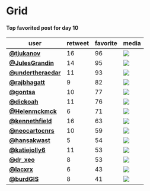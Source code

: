 # Grid

#### Top favorited post for day 10
| user                                           |   retweet |   favorite | media                                                           |
|------------------------------------------------|-----------|------------|-----------------------------------------------------------------|
| **[@tjukanov](https://t.co/ZlsGkCKlHW)**       |        16 |         96 | ![](http://pbs.twimg.com/tweet_video_thumb/EmcULMoXEAA21Gi.jpg) |
| **[@JulesGrandin](https://t.co/XQ9wgm7bxS)**   |        14 |         95 | ![](http://pbs.twimg.com/media/ElvpDAzXgAAGud2.jpg)             |
| **[@undertheraedar](https://t.co/dBkzTRnKmz)** |        11 |         93 | ![](http://pbs.twimg.com/tweet_video_thumb/EmcjdCaW8AEGz2W.jpg) |
| **[@rajbhagatt](https://t.co/hWt9kEyaNs)**     |         9 |         82 | ![](http://pbs.twimg.com/media/Emd8rTHVgAEr5Iq.jpg)             |
| **[@gontsa](https://t.co/3JPqrglKD8)**         |        10 |         77 | ![](http://pbs.twimg.com/media/EmfXU30XYAYMI97.jpg)             |
| **[@dickoah](https://t.co/JBhjgOZadL)**        |        11 |         76 | ![](http://pbs.twimg.com/media/EmdNfbuW4AAX_eK.jpg)             |
| **[@Helenmckmck](https://t.co/Frrsvyk7ML)**    |         6 |         71 | ![](http://pbs.twimg.com/media/Eme7NvTW8AEZ3Rj.jpg)             |
| **[@kennethfield](https://t.co/TjNKcBYvn0)**   |        16 |         63 | ![](http://pbs.twimg.com/media/EmbrQLYU8AACuXJ.jpg)             |
| **[@neocartocnrs](https://t.co/5G3WcvRqeH)**   |        10 |         59 | ![](http://pbs.twimg.com/media/EmckKPJW8AI_gYz.jpg)             |
| **[@hansakwast](https://t.co/lF5iFWa22o)**     |         5 |         54 | ![](http://pbs.twimg.com/media/EmcgaBMW8AAJIB3.jpg)             |
| **[@katiejolly6](https://t.co/xq7LdTbDLv)**    |        11 |         53 | ![](http://pbs.twimg.com/media/Eme40WDVoAECsPN.jpg)             |
| **[@dr_xeo](https://t.co/ljmd9fLwhL)**         |         8 |         53 | ![](http://pbs.twimg.com/media/Eme1-yjWMAMHcCw.png)             |
| **[@lacxrx](https://t.co/jNTRK0BT3i)**         |         6 |         43 | ![](http://pbs.twimg.com/media/EmcXmQFWMAEXSZF.jpg)             |
| **[@burdGIS](https://t.co/ZJFJRpICXn)**        |         8 |         41 | ![](http://pbs.twimg.com/media/Emc5DZXXYAY1qk2.jpg)             |
 

